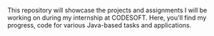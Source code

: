 This repository will showcase the projects and assignments I will be working on during my internship at CODESOFT. Here, you'll find my progress, code for various Java-based tasks and applications.
